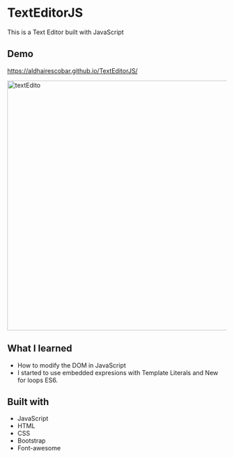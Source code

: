 # TextEditorJS
This is a Text Editor built with JavaScript

## Demo
https://aldhairescobar.github.io/TextEditorJS/

<img width="574" alt="textEdito" src="https://user-images.githubusercontent.com/63808163/85930178-da3cda80-b87f-11ea-998c-7438fb8813d8.PNG">

## What I learned
* How to modify the DOM in JavaScript
* I started to use embedded expresions with Template Literals and New for loops ES6.

## Built with
* JavaScript
* HTML
* CSS
* Bootstrap
* Font-awesome
